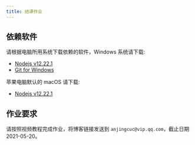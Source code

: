 ```yaml
---
title: 结课作业
---
```


## 依赖软件

请根据电脑所用系统下载依赖的软件，Windows 系统请下载:

- [Nodejs v12.22.1](https://nodejs.org/dist/latest-v12.x/node-v12.22.1-x64.msi)
- [Git for Windows](https://git-scm.com/download/win)


苹果电脑默认的 macOS 请下载:

- [Nodejs v12.22.1](https://nodejs.org/dist/latest-v12.x/node-v12.22.1.pkg)

## 作业要求

请按照视频教程完成作业，将博客链接发送到 `anjingcuc@vip.qq.com`，截止日期 2021-05-20。
